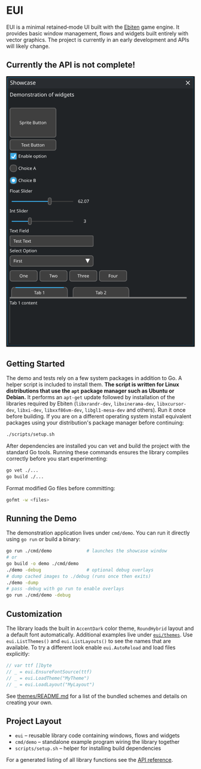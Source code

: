 # EUI

EUI is a minimal retained‑mode UI built with the [Ebiten](https://ebiten.org/) game engine.
It provides basic window management, flows and widgets built entirely with vector graphics.
The project is currently in an early development and APIs will likely change.

## Currently the API is not complete!

![screenshot](https://raw.githubusercontent.com/Distortions81/EUI/refs/heads/main/Screenshot.png)

## Getting Started

The demo and tests rely on a few system packages in addition to Go. A helper script is included to install them. **The script is written for Linux distributions that use the `apt` package manager such as Ubuntu or Debian.** It performs an `apt-get` update followed by installation of the libraries required by Ebiten (`libxrandr-dev`, `libxinerama-dev`, `libxcursor-dev`, `libxi-dev`, `libxxf86vm-dev`, `libgl1-mesa-dev` and others). Run it once before building. If you are on a different operating system install equivalent packages using your distribution's package manager before continuing:

```sh
./scripts/setup.sh
```

After dependencies are installed you can vet and build the project with the standard Go tools. Running these commands ensures the library compiles correctly before you start experimenting:

```sh
go vet ./...
go build ./...
```

Format modified Go files before committing:

```sh
gofmt -w <files>
```

## Running the Demo

The demonstration application lives under `cmd/demo`. You can run it directly using `go run` or build a binary:

```sh
go run ./cmd/demo             # launches the showcase window
# or
go build -o demo ./cmd/demo
./demo -debug                 # optional debug overlays
# dump cached images to ./debug (runs once then exits)
./demo -dump
# pass -debug with go run to enable overlays
go run ./cmd/demo -debug
```

## Customization

The library loads the built in `AccentDark` color theme, `RoundHybrid` layout and a default font automatically. Additional examples live under [`eui/themes`](eui/themes). Use `eui.ListThemes()` and `eui.ListLayouts()` to see the names that are available. To try a different look enable `eui.AutoReload` and load files explicitly:

```go
// var ttf []byte
// _ = eui.EnsureFontSource(ttf)
// _ = eui.LoadTheme("MyTheme")
// _ = eui.LoadLayout("MyLayout")
```

See [themes/README.md](eui/themes/README.md) for a list of the bundled schemes and details on creating your own.

## Project Layout

- `eui` – reusable library code containing windows, flows and widgets
- `cmd/demo` – standalone example program wiring the library together
- `scripts/setup.sh` – helper for installing build dependencies

For a generated listing of all library functions see the [API reference](api.md).

